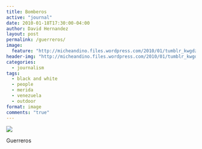 ```yaml
---
title: Bomberos
active: "journal"
date: 2010-01-18T17:30:00-04:00
author: David Hernandez
layout: post
permalink: /guerreros/
image:
  feature: "http://micheandino.files.wordpress.com/2010/01/tumblr_kwgdza0msb1qa1qgjo1_1280.jpg"
header-img: "http://micheandino.files.wordpress.com/2010/01/tumblr_kwgdza0msb1qa1qgjo1_1280.jpg"
categories:
  - journalism
tags:
  - black and white
  - people
  - merida
  - venezuela
  - outdoor
format: image
comments: "true"
---
```

<a href="http://micheandino.files.wordpress.com/2010/01/tumblr_kwgdza0msb1qa1qgjo1_1280.jpg" class="popup"  title="Guerreros" data-caption="© 2010 by David Hernández">
<img src="http://micheandino.files.wordpress.com/2010/01/tumblr_kwgdza0msb1qa1qgjo1_1280.jpg"></a>

Guerreros

